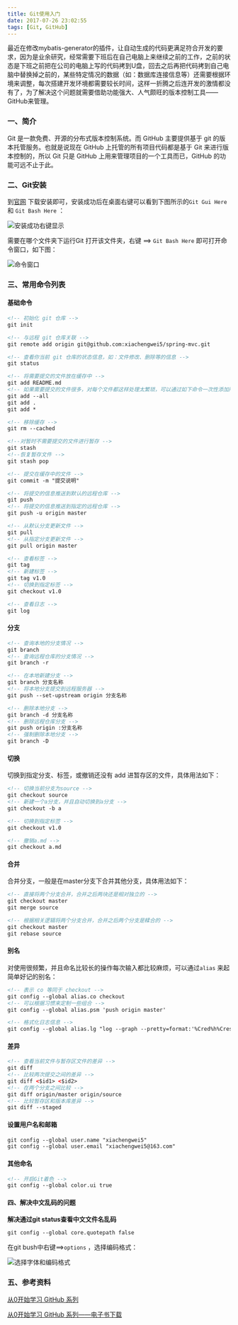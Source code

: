 ```yaml
---
title: Git使用入门
date: 2017-07-26 23:02:55
tags: [Git, GitHub]
---
```


最近在修改mybatis-generator的插件，让自动生成的代码更满足符合开发的要求，因为是业余研究，经常需要下班后在自己电脑上来继续之前的工作，之前的状态是下班之前把在公司的电脑上写的代码拷到U盘，回去之后再把代码拷到自己电脑中替换掉之前的，某些特定情况的数据（如：数据库连接信息等）还需要根据环境来调整，每次搭建开发环境都需要较长时间，这样一折腾之后连开发的激情都没有了，为了解决这个问题就需要借助功能强大、人气颇旺的版本控制工具——GitHub来管理。

<!-- more -->

### 一、简介 

Git 是一款免费、开源的分布式版本控制系统。而 GitHub 主要提供基于 git 的版本托管服务。也就是说现在 GitHub 上托管的所有项目代码都是基于 Git 来进行版本控制的，所以 Git 只是 GitHub 上用来管理项目的一个工具而已，GitHub 的功能可远不止于此。

### 二、Git安装

到[官网](https://git-for-windows.github.io/) 下载安装即可，安装成功后在桌面右键可以看到下图所示的`Git Gui Here` 和 `Git Bash Here` ：

![安装成功右键显示](http://olywxnzqu.bkt.clouddn.com/img/git_door/show.png) 

需要在哪个文件夹下运行Git 打开该文件夹，右键 ==>  `Git Bash Here` 即可打开命令窗口，如下图：

![命令窗口](http://olywxnzqu.bkt.clouddn.com/img/git_door/git_bush.png) 

### 三、常用命令列表

#### 基础命令 

``` xml
<!-- 初始化 git 仓库 -->
git init

<!-- 与远程 git 仓库关联 -->
git remote add origin git@github.com:xiachengwei5/spring-mvc.git

<!-- 查看你当前 git 仓库的状态信息，如：文件修改、删除等的信息 -->
git status

<!-- 将需要提交的文件放在缓存中 -->
git add README.md
<!-- 如果需要提交的文件很多，对每个文件都这样处理太繁琐，可以通过如下命令一次性添加所有变更后的文件 -->
git add --all
git add .
git add *

<!-- 移除缓存 -->
git rm --cached

<!--对暂时不需要提交的文件进行暂存 -->
git stash
<!--恢复暂存文件 -->
git stash pop

<!-- 提交在缓存中的文件 -->
git commit -m "提交说明"

<!-- 将提交的信息推送到默认的远程仓库 -->
git push
<!-- 将提交的信息推送到指定的远程仓库 -->
git push -u origin master

<!-- 从默认分支更新文件 -->
git pull
<!-- 从指定分支更新文件 -->
git pull origin master

<!-- 查看标签 -->
git tag
<!-- 新建标签 -->
git tag v1.0
<!-- 切换到指定标签 -->
git checkout v1.0

<!-- 查看日志 -->
git log
```

#### 分支

``` xml
<!-- 查询本地的分支情况 -->
git branch
<!-- 查询远程仓库的分支情况 -->
git branch -r

<!-- 在本地新建分支 -->
git branch 分支名称
<!-- 将本地分支提交到远程服务器 -->
git push --set-upstream origin 分支名称

<!-- 删除本地分支 -->
git branch -d 分支名称
<!-- 删除远程仓库分支 -->
git push origin :分支名称
<!-- 强制删除本地分支 -->
git branch -D
```

#### 切换 

切换到指定分支、标签，或撤销还没有 add 进暂存区的文件，具体用法如下：

``` xml
<!-- 切换当前分支为source -->
git checkout source
<!-- 新建一个a分支，并且自动切换到a分支 -->
git checkout -b a

<!-- 切换到指定标签 -->
git checkout v1.0

<!-- 撤销a.md -->
git checkout a.md
```

#### 合并

合并分支，一般是在master分支下合并其他分支，具体用法如下：

``` xml
<!-- 直接将两个分支合并，合并之后两块还是相对独立的 -->
git checkout master
git merge source

<!-- 根据相关逻辑将两个分支合并，合并之后两个分支是糅合的 -->
git checkout master
git rebase source
```

#### 别名

对使用很频繁，并且命名比较长的操作每次输入都比较麻烦，可以通过`alias` 来起简单好记的别名：

``` xml
<!-- 表示 co 等同于 checkout -->
git config --global alias.co checkout
<!-- 可以根据习惯来定制一些组合 -->
git config --global alias.psm 'push origin master'

<!-- 格式化日志信息 -->
git config --global alias.lg "log --graph --pretty=format:'%Cred%h%Creset -%C(yellow)% d%Creset %s %Cgreen(%cr) %C(bold blue)<%an>%Creset' --abbrev-commit --date=relative"
```

#### 差异

``` xml
<!-- 查看当前文件与暂存区文件的差异 -->
git diff
<!-- 比较两次提交之间的差异 -->
git diff <$id1> <$id2>
<!-- 在两个分支之间比较 -->
git diff origin/master origin/source
<!-- 比较暂存区和版本库差异 -->
git diff --staged
```

#### 设置用户名和邮箱

``` xml
git config --global user.name "xiachengwei5"
git config --global user.email "xiachengwei5@163.com"
```

#### 其他命名

``` xml
<!-- 开启Git着色 -->
git config --global color.ui true
```

#### 四、解决中文乱码的问题 

**解决通过git status查看中文文件名乱码** 

``` xml
git config --global core.quotepath false
```

在git bush中右键==>`options` ，选择编码格式：

![选择字体和编码格式](http://olywxnzqu.bkt.clouddn.com/img/git_door/selectFont.png) 

### 五、参考资料

[从0开始学习 GitHub 系列](http://stormzhang.com/github/2016/06/19/learn-github-from-zero-summary/) 

[从0开始学习 GitHub 系列——电子书下载](http://pan.baidu.com/s/1miJYaYs) 
